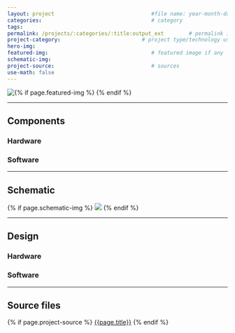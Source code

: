 ```yaml
---
layout: project                               #file name: year-month-day-title.md
categories:                                   # category
tags:
permalink: /projects/:categories/:title:output_ext        # permalink if any
project-category:                          # project type/technology used
hero-img:
featured-img:                                 # featured image if any
schematic-img:
project-source:                               # sources
use-math: false
---
```



{% if page.featured-img %}
  <img src="{{ page.featured-img }}" class="img-fluid mr-3" style="float:left; max-width:15rem;"/>{% endif %}

---
## Components
### Hardware

### Software

---
## Schematic
{% if page.schematic-img %}
  <img src="{{ page.schematic-img }}" class="img-fluid"/>
{% endif %}

---
## Design
### Hardware

### Software

---
## Source files
{% if page.project-source %}
  <a href="{{ page.project-source }}">{{page.title}}</a>
{% endif %}
